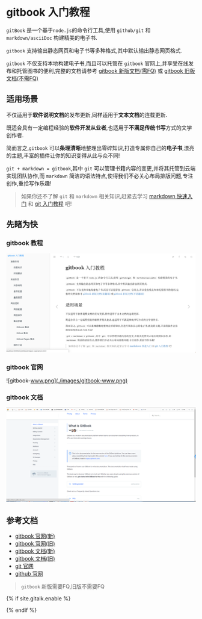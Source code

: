 # gitbook 入门教程

`gitBook` 是一个基于`node.js`的命令行工具,使用 `github/git` 和 `markdown/asciiDoc` 构建精美的电子书.

`gitbook` 支持输出静态网页和电子书等多种格式,其中默认输出静态网页格式.

`gitbook` 不仅支持本地构建电子书,而且可以托管在 `gitbook` 官网上,并享受在线发布和托管图书的便利,完整的文档请参考 [gitbook 新版文档(需FQ)][docs.gitbook.com] 或 [gitbook 旧版文档(不需FQ)][toolchain.gitbook.com]

## 适用场景

不仅适用于**软件说明文档**的发布更新,同样适用于**文本文档**的连载更新.

既适合具有一定编程经验的**软件开发从业者**,也适用于**不满足传统书写**方式的文学创作者.

简而言之,`gitbook` 可以**条理清晰**地整理出零碎知识,打造专属你自己的**电子书**,漂亮的主题,丰富的插件让你的知识变得从此与众不同!

`git + markdown = gitbook`,其中 `git` 可以管理书籍内容的变更,并将其托管到云端实现团队协作,而 `markdown` 简洁的语法特点,使得我们不必关心布局排版问题,专注创作,重拾写作乐趣!

> 如果你还不了解 `git` 和 `markdown` 相关知识,赶紧去学习 [markdown 快速入门](https://snowdreams1006.github.io/markdown/) 和 [git 入门教程](https://snowdreams1006.github.io/git/) 吧!

## 先睹为快

### gitbook 教程

![gitbook-preview.png](./images/gitbook-preview.png)

### gitbook 官网

![gitbook-www.png](./images/gitbook-www.png)

### gitbook 文档

![gitbook-doc.png](./images/gitbook-doc.png)

## 参考文档

- [gitbook 官网(新)][www.gitbook.com]
- [gitbook 官网(旧)][legacy.gitbook.com]
- [gitbook 文档(新)][docs.gitbook.com]
- [gitbook 文档(旧)][toolchain.gitbook.com]
- [git 官网][git-scm.com]
- [github 官网][github.com]

>`gitbook` 新版需要FQ,旧版不需要FQ

<!-- 链接引用 -->
[www.gitbook.com]: https://www.gitbook.com/ "https://www.gitbook.com/"
[legacy.gitbook.com]: https://legacy.gitbook.com/ "https://legacy.gitbook.com/"
[docs.gitbook.com]: https://docs.gitbook.com/ "https://docs.gitbook.com/"
[toolchain.gitbook.com]: https://toolchain.gitbook.com/ "https://toolchain.gitbook.com/"
[git-scm.com]: https://git-scm.com/ "https://git-scm.com/"
[github.com]: https://github.com/ "https://github.com/"

{% if site.gitalk.enable %}
<link rel="stylesheet" href="https://unpkg.com/gitalk/dist/gitalk.css">
<script src="https://unpkg.com/gitalk@latest/dist/gitalk.min.js"></script>
<div id="gitalk-container"></div>
<script type="text/javascript">
    var gitalk = new Gitalk({
        clientID: "3f62415a283d19cbd696",
        clientSecret: "aed0e1db0620bf5d0e3a3f0225f801997ad74e58",
        repo: "snowdreams1006.github.io",
        owner: "snowdreams1006",
        admin: ["snowdreams1006"]
    });
    gitalk.render('gitalk-container');
</script>
{% endif %}
